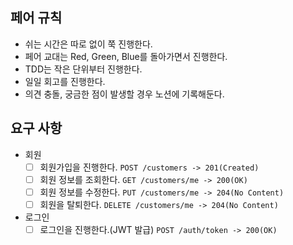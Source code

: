 ## 페어 규칙

- 쉬는 시간은 따로 없이 쭉 진행한다.
- 페어 교대는 Red, Green, Blue를 돌아가면서 진행한다.
- TDD는 작은 단위부터 진행한다.
- 일일 회고를 진행한다.
- 의견 충돌, 궁금한 점이 발생할 경우 노션에 기록해둔다.

## 요구 사항

- 회원
    - [ ] 회원가입을 진행한다. `POST /customers -> 201(Created)`
    - [ ] 회원 정보를 조회한다. `GET /customers/me -> 200(OK)`
    - [ ] 회원 정보를 수정한다. `PUT /customers/me -> 204(No Content)`
    - [ ] 회원을 탈퇴한다. `DELETE /customers/me -> 204(No Content)`
- 로그인
    - [ ] 로그인을 진행한다.(JWT 발급) `POST /auth/token -> 200(OK)`
